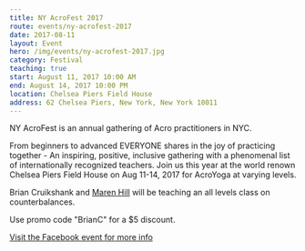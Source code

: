 ```yaml
---
title: NY AcroFest 2017
route: events/ny-acrofest-2017
date: 2017-08-11
layout: Event
hero: /img/events/ny-acrofest-2017.jpg
category: Festival
teaching: true
start: August 11, 2017 10:00 AM
end: August 14, 2017 10:00 PM
location: Chelsea Piers Field House
address: 62 Chelsea Piers, New York, New York 10011
---
```


NY AcroFest is an annual gathering of Acro practitioners in NYC.

From beginners to advanced EVERYONE shares in the joy of practicing together - An inspiring, positive, inclusive gathering with a phenomenal list of internationally recognized teachers. Join us this year at the world renown Chelsea Piers Field House on Aug 11-14, 2017 for AcroYoga at varying levels.

Brian Cruikshank and [Maren Hill](https://marenacroyoga.com/ "Visit Maren's website") will be teaching an all levels class on counterbalances.

Use promo code "BrianC" for a  $5 discount.

[Visit the Facebook event for more info](https://www.facebook.com/events/629739377228790/)
